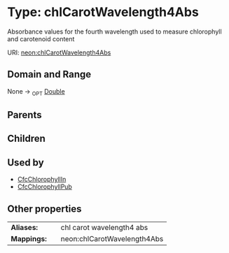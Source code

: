 
# Type: chlCarotWavelength4Abs


Absorbance values for the fourth wavelength used to measure chlorophyll and carotenoid content

URI: [neon:chlCarotWavelength4Abs](https://data.neonscience.org/chlCarotWavelength4Abs)


## Domain and Range

None ->  <sub>OPT</sub> [Double](types/Double.md)

## Parents


## Children


## Used by

 * [CfcChlorophyllIn](CfcChlorophyllIn.md)
 * [CfcChlorophyllPub](CfcChlorophyllPub.md)

## Other properties

|  |  |  |
| --- | --- | --- |
| **Aliases:** | | chl carot wavelength4 abs |
| **Mappings:** | | neon:chlCarotWavelength4Abs |

